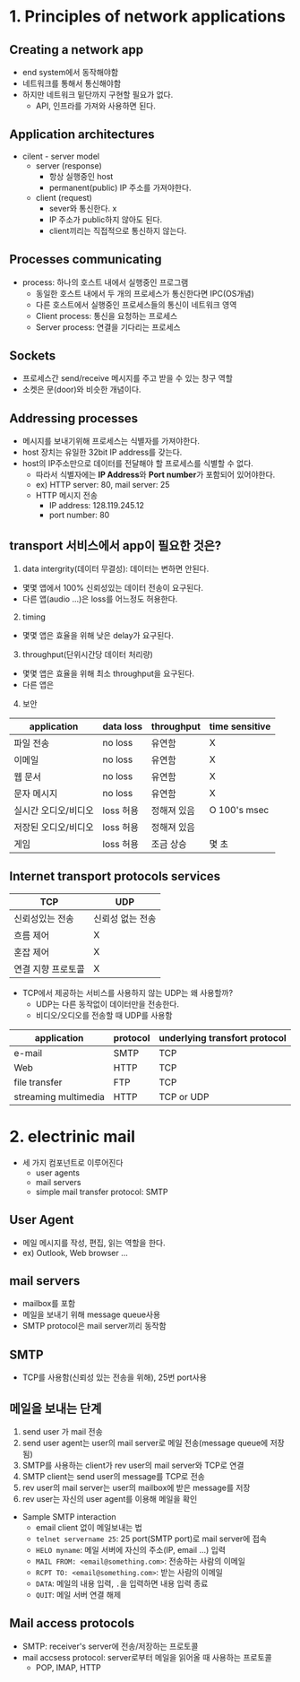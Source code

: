 # 1. Principles of network applications

## Creating a network app
- end system에서 동작해야함
- 네트워크를 통해서 통신해야함
- 하지만 네트워크 밑단까지 구현할 필요가 없다.
  - API, 인프라를 가져와 사용하면 된다.

## Application architectures
- cilent - server model
  - server (response)
    - 항상 실행중인 host
    - permanent(public) IP 주소를 가져야한다. 
  - client (request)
    - sever와 통신한다. x
    - IP 주소가 public하지 않아도 된다.
    - client끼리는 직접적으로 통신하지 않는다.

## Processes communicating
- process: 하나의 호스트 내에서 실행중인 프로그램
  - 동일한 호스트 내에서 두 개의 프로세스가 통신한다면 IPC(OS개념)
  - 다른 호스트에서 실행중인 프로세스들의 통신이 네트워크 영역
  - Client process: 통신을 요청하는 프로세스
  - Server process: 연결을 기다리는 프로세스

## Sockets
- 프로세스간 send/receive 메시지를 주고 받을 수 있는 창구 역할
- 소켓은 문(door)와 비슷한 개념이다.

## Addressing processes
- 메시지를 보내기위해 프로세스는 식별자를 가져야한다.
- host 장치는 유일한 32bit IP address를 갖는다.
- host의 IP주소만으로 데이터를 전달해야 할 프로세스를 식별할 수 없다.
  - 따라서 식별자에는 **IP Address**와 **Port number**가 포함되어 있어야한다.
  - ex) HTTP server: 80, mail server: 25
  - HTTP 메시지 전송
    - IP address: 128.119.245.12
    - port number: 80

## transport 서비스에서 app이 필요한 것은?
1. data intergrity(데이터 무결성): 데이터는 변하면 안된다.
  - 몇몇 앱에서 100% 신뢰성있는 데이터 전송이 요구된다.
  - 다른 앱(audio ...)은 loss를 어느정도 허용한다.

2. timing
  - 몇몇 앱은 효율을 위해 낮은 delay가 요구된다.

3. throughput(단위시간당 데이터 처리량)
  - 몇몇 앱은 효율을 위해 최소 throughput을 요구된다.
  - 다른 앱은 

4. 보안

|application|data loss|throughput|time sensitive|
|-----|-----|-----|-----|
|파일 전송|no loss|유연함|X|
|이메일|no loss|유연함|X|
|웹 문서|no loss|유연함|X|
|문자 메시지|no loss|유연함|X|
|실시간 오디오/비디오|loss 허용|정해져 있음|O 100's msec|
|저장된 오디오/비디오|loss 허용|정해져 있음||
|게임|loss 허용|조금 상승|몇 초|

## Internet transport protocols services
|TCP|UDP|
|-------------|-------------|
|신뢰성있는 전송|신뢰성 없는 전송|
|흐름 제어|X|
|혼잡 제어|X|
|연결 지향 프로토콜|X|

- TCP에서 제공하는 서비스를 사용하지 않는 UDP는 왜 사용할까?
  - UDP는 다른 동작없이 데이터만을 전송한다.
  - 비디오/오디오를 전송할 때 UDP를 사용함

|application|protocol|underlying transfort protocol|
|-----|-----|-----|
|e-mail|SMTP|TCP|
|Web|HTTP|TCP|
|file transfer|FTP|TCP|
|streaming multimedia|HTTP|TCP or UDP|

# 2. electrinic mail
- 세 가지 컴포넌트로 이루어진다
  - user agents 
  - mail servers
  - simple mail transfer protocol: SMTP

## User Agent
  - 메일 메시지를 작성, 편집, 읽는 역할을 한다.
  - ex) Outlook, Web browser ... 

## mail servers
  - mailbox를 포함
  - 메일을 보내기 위해 message queue사용
  - SMTP protocol은 mail server끼리 동작함
  
## SMTP
  - TCP를 사용함(신뢰성 있는 전송을 위해), 25번 port사용

## 메일을 보내는 단계
  1. send user 가 mail 전송
  2. send user agent는 user의 mail server로 메일 전송(message queue에 저장됨)
  3. SMTP를 사용하는 client가 rev user의 mail server와 TCP로 연결 
  4. SMTP client는 send user의 message를 TCP로 전송
  5. rev user의 mail server는 user의 mailbox에 받은 message를 저장
  6. rev user는 자신의 user agent를 이용해 메일을 확인

- Sample SMTP interaction
  - email client 없이 메일보내는 법
  - `telnet servername 25`: 25 port(SMTP port)로 mail server에 접속
  - `HELO myname`: 메일 서버에 자신의 주소(IP, email ...) 입력
  - `MAIL FROM: <email@something.com>`: 전송하는 사람의 이메일 
  - `RCPT TO: <email@something.com>`: 받는 사람의 이메일
  - `DATA`: 메일의 내용 입력, `.`을 입력하면 내용 입력 종료
  - `QUIT`: 메일 서버 연결 해제

## Mail access protocols
- SMTP: receiver's server에 전송/저장하는 프로토콜
- mail accsess protocol: server로부터 메일을 읽어올 때 사용하는 프로토콜
  - POP, IMAP, HTTP  
